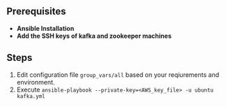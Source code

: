 ## Prerequisites

* **Ansible Installation**
* **Add the SSH keys of kafka and zookeeper machines**


## Steps

1. Edit configuration file ```group_vars/all``` based on your reqiurements and environment.
2. Execute ```ansible-playbook --private-key=<AWS_key_file> -u ubuntu kafka.yml```

